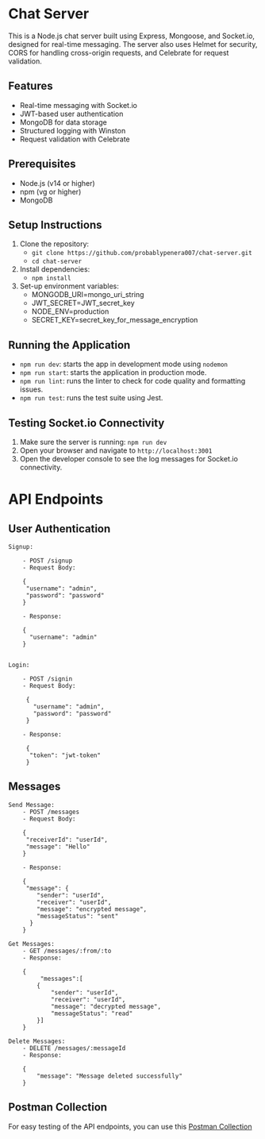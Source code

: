 # Chat Server
This is a Node.js chat server built using Express, Mongoose, and Socket.io, designed for real-time messaging. The server also uses Helmet for security, CORS for handling cross-origin requests, and Celebrate for request validation.

## Features
- Real-time messaging with Socket.io
- JWT-based user authentication
- MongoDB for data storage
- Structured logging with Winston
- Request validation with Celebrate

## Prerequisites
- Node.js (v14 or higher)
- npm (vg or higher)
- MongoDB

## Setup Instructions

1. Clone the repository:
   - `git clone https://github.com/probablypenera007/chat-server.git`
   - `cd chat-server`
2. Install dependencies: 
    - `npm install`
3. Set-up environment variables:
    - MONGODB_URI=mongo_uri_string
    - JWT_SECRET=JWT_secret_key 
    - NODE_ENV=production
    - SECRET_KEY=secret_key_for_message_encryption
    
## Running the Application
- `npm run dev`: starts the app in development mode using `nodemon`
- `npm run start`: starts the application in production mode.
- `npm run lint`: runs the linter to check for code quality and formatting issues.
- `npm run test`: runs the test suite using Jest. 

## Testing Socket.io Connectivity

1. Make sure the server is running: `npm run dev`
2. Open your browser and navigate to `http://localhost:3001`
3. Open the developer console to see the log messages for Socket.io connectivity.

# API Endpoints

## User Authentication
    Signup:

        - POST /signup
        - Request Body: 

        { 
         "username": "admin", 
         "password": "password" 
        }

        - Response: 

        { 
          "username": "admin" 
        }


    Login:
    
        - POST /signin
        - Request Body: 

         { 
           "username": "admin", 
           "password": "password" 
         }

        - Response: 

         {
          "token": "jwt-token" 
         }

## Messages
    Send Message:
        - POST /messages
        - Request Body: 

        { 
         "receiverId": "userId", 
         "message": "Hello" 
        }

        - Response: 

        { 
         "message": { 
            "sender": "userId", 
            "receiver": "userId", 
            "message": "encrypted message", 
            "messageStatus": "sent" 
          } 
        }

    Get Messages:
        - GET /messages/:from/:to
        - Response: 

        { 
             "messages":[
            { 
                "sender": "userId", 
                "receiver": "userId", 
                "message": "decrypted message", 
                "messageStatus": "read" 
            }] 
        }

    Delete Messages:
        - DELETE /messages/:messageId
        - Response: 
        
        { 
            "message": "Message deleted successfully" 
        }


## Postman Collection
For easy testing of the API endpoints, you can use this [Postman Collection](./chat-server.postman_collection.json)
